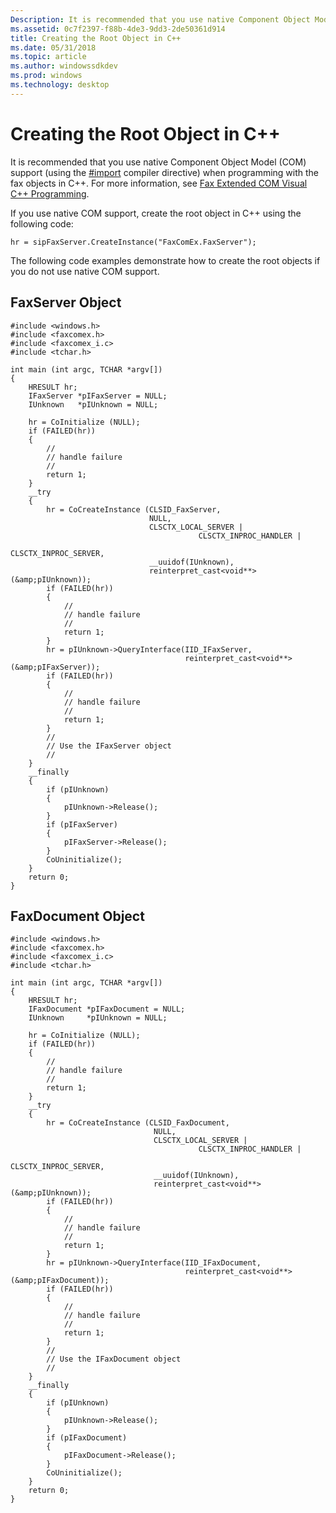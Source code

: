 ```yaml
---
Description: It is recommended that you use native Component Object Model (COM) support (using the \#import compiler directive) when programming with the fax objects in C++. For more information, see Fax Extended COM Visual C++ Programming.
ms.assetid: 0c7f2397-f88b-4de3-9dd3-2de50361d914
title: Creating the Root Object in C++
ms.date: 05/31/2018
ms.topic: article
ms.author: windowssdkdev
ms.prod: windows
ms.technology: desktop
---
```


# Creating the Root Object in C++

It is recommended that you use native Component Object Model (COM) support (using the [\#import](http://msdn.microsoft.com/library/en-us/vclang/html/_predir_The_.23.import_Directive.asp) compiler directive) when programming with the fax objects in C++. For more information, see [Fax Extended COM Visual C++ Programming](-mfax-fax-extended-com-visual-c-programming.md).

If you use native COM support, create the root object in C++ using the following code:


```
hr = sipFaxServer.CreateInstance("FaxComEx.FaxServer");
```



The following code examples demonstrate how to create the root objects if you do not use native COM support.

## FaxServer Object


```
#include <windows.h>
#include <faxcomex.h>
#include <faxcomex_i.c>
#include <tchar.h>

int main (int argc, TCHAR *argv[])
{
    HRESULT hr;
    IFaxServer *pIFaxServer = NULL;
    IUnknown   *pIUnknown = NULL;
    
    hr = CoInitialize (NULL);
    if (FAILED(hr))
    {
        //
        // handle failure
        // 
        return 1;
    }
    __try
    {
        hr = CoCreateInstance (CLSID_FaxServer, 
                               NULL, 
                               CLSCTX_LOCAL_SERVER | 
                                          CLSCTX_INPROC_HANDLER |
                                                         CLSCTX_INPROC_SERVER, 
                               __uuidof(IUnknown), 
                               reinterpret_cast<void**>(&amp;pIUnknown));
        if (FAILED(hr))
        {
            //
            // handle failure
            // 
            return 1;
        }
        hr = pIUnknown->QueryInterface(IID_IFaxServer, 
                                       reinterpret_cast<void**>(&amp;pIFaxServer));
        if (FAILED(hr))
        {
            //
            // handle failure
            // 
            return 1;
        }
        //
        // Use the IFaxServer object
        //
    }
    __finally
    {
        if (pIUnknown)
        {
            pIUnknown->Release();
        }
        if (pIFaxServer)
        {
            pIFaxServer->Release();
        }
        CoUninitialize();
    }
    return 0;
}
```



## FaxDocument Object


```
#include <windows.h>
#include <faxcomex.h>
#include <faxcomex_i.c>
#include <tchar.h>

int main (int argc, TCHAR *argv[])
{
    HRESULT hr;
    IFaxDocument *pIFaxDocument = NULL;
    IUnknown     *pIUnknown = NULL;
    
    hr = CoInitialize (NULL);
    if (FAILED(hr))
    {
        //
        // handle failure
        // 
        return 1;
    }
    __try
    {
        hr = CoCreateInstance (CLSID_FaxDocument, 
                                NULL, 
                                CLSCTX_LOCAL_SERVER | 
                                          CLSCTX_INPROC_HANDLER | 
                                                        CLSCTX_INPROC_SERVER, 
                                __uuidof(IUnknown), 
                                reinterpret_cast<void**>(&amp;pIUnknown));
        if (FAILED(hr))
        {
            //
            // handle failure
            // 
            return 1;
        }
        hr = pIUnknown->QueryInterface(IID_IFaxDocument, 
                                       reinterpret_cast<void**>(&amp;pIFaxDocument));
        if (FAILED(hr))
        {
            //
            // handle failure
            // 
            return 1;
        }
        //
        // Use the IFaxDocument object
        //
    }
    __finally
    {
        if (pIUnknown)
        {
            pIUnknown->Release();
        }
        if (pIFaxDocument)
        {
            pIFaxDocument->Release();
        }    
        CoUninitialize();
    }
    return 0;
}
```



 

 



